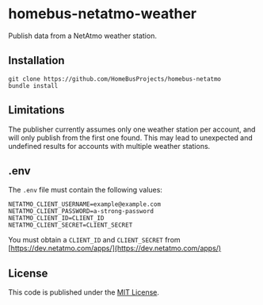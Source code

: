 # homebus-netatmo-weather

Publish data from a NetAtmo weather station.

## Installation

```
git clone https://github.com/HomeBusProjects/homebus-netatmo
bundle install
```

## Limitations

The publisher currently assumes only one weather station per account,
and will only publish from the first one found. This may lead to
unexpected and undefined results for accounts with multiple weather stations.

## .env

The `.env` file must contain the following values:

```
NETATMO_CLIENT_USERNAME=example@example.com
NETATMO_CLIENT_PASSWORD=a-strong-password
NETATMO_CLIENT_ID=CLIENT_ID
NETATMO_CLIENT_SECRET=CLIENT_SECRET
```

You must obtain a `CLIENT_ID` and `CLIENT_SECRET` from [https://dev.netatmo.com/apps/](https://dev.netatmo.com/apps/)

## License

This code is published under the [MIT License](https://romkey.mit-license.org).
